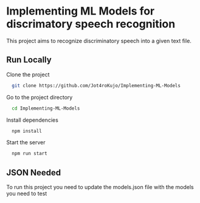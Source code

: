 # Implementing ML Models for discrimatory speech recognition

This project aims to recognize discriminatory speech into a given text file.

## Run Locally

Clone the project

```bash
  git clone https://github.com/Jot4roKujo/Implementing-ML-Models
```

Go to the project directory

```bash
  cd Implementing-ML-Models
```

Install dependencies

```bash
  npm install
```

Start the server

```bash
  npm run start
```

## JSON Needed

To run this project you need to update the models.json file with the models you need to test
